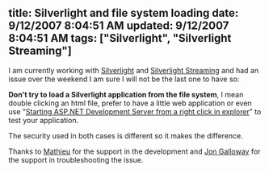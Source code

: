 title: Silverlight and file system loading
date: 9/12/2007 8:04:51 AM
updated: 9/12/2007 8:04:51 AM
tags: ["Silverlight", "Silverlight Streaming"]
---
I am currently working with [Silverlight](http://silverlight.net/Default.aspx) and [Silverlight Streaming](http://silverlight.live.com/) and had an issue over the weekend I am sure I will not be the last one to have so:

**Don't try to load a Silverlight application from the file system**, I mean double clicking an html file, prefer to have a little web application or even use "[Starting ASP.NET Development Server from a right click in explorer](http://weblogs.asp.net/lkempe/archive/2007/07/06/starting-asp-net-development-server-from-a-right-click-in-explorer.aspx)" to test your application.

The security used in both cases is different so it makes the difference.

Thanks to [Mathieu](http://www.techheadbrothers.com/Auteurs.aspx/mathieu-kempe) for the support in the development and [Jon Galloway](http://weblogs.asp.net/jgalloway/) for the support in troubleshooting the issue.
